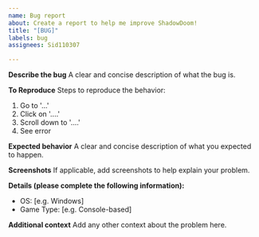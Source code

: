 ```yaml
---
name: Bug report
about: Create a report to help me improve ShadowDoom!
title: "[BUG]"
labels: bug
assignees: Sid110307

---
```


**Describe the bug**
A clear and concise description of what the bug is.

**To Reproduce**
Steps to reproduce the behavior:
1. Go to '...'
2. Click on '....'
3. Scroll down to '....'
4. See error

**Expected behavior**
A clear and concise description of what you expected to happen.

**Screenshots**
If applicable, add screenshots to help explain your problem.

**Details (please complete the following information):**
 - OS: [e.g. Windows]
 - Game Type: [e.g. Console-based]

**Additional context**
Add any other context about the problem here.
